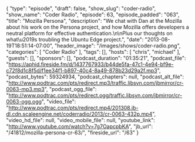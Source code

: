 {
  "type": "episode",
  "draft": false,
  "show_slug": "coder-radio",
  "show_name": "Coder Radio",
  "episode": 63,
  "episode_padded": "063",
  "title": "Mozilla Persona",
  "description": "We chat with Dan at the Mozilla about his work on the Persona project, and how Mozilla offers developers a neutral platform for effective authentication.\n\nPlus our thoughts on what\u2019s troubling the Ubuntu Edge project.",
  "date": "2013-08-19T18:51:14-07:00",
  "header_image": "/images/shows/coder-radio.png",
  "categories": [
    "Coder Radio"
  ],
  "tags": [],
  "hosts": [
    "chris",
    "michael"
  ],
  "guests": [],
  "sponsors": [],
  "podcast_duration": "01:35:21",
  "podcast_file": "https://aphid.fireside.fm/d/1437767933/b44de5fa-47c1-4e94-bf9e-c72f8d1c8f5d/f1ee34f1-b897-40c4-8a49-878b23d29a2f.mp3",
  "podcast_bytes": 59324934,
  "podcast_chapters": null,
  "podcast_alt_file": "http://www.podtrac.com/pts/redirect.mp3/traffic.libsyn.com/jbmirror/cr-0063-mp3.mp3",
  "podcast_ogg_file": "http://www.podtrac.com/pts/redirect.ogg/traffic.libsyn.com/jbmirror/cr-0063-ogg.ogg",
  "video_file": "http://www.podtrac.com/pts/redirect.mp4/201308.jb-dl.cdn.scaleengine.net/coderradio/2013/cr-0063-432p.mp4",
  "video_hd_file": null,
  "video_mobile_file": null,
  "youtube_link": "http://www.youtube.com/watch?v=7g7OapcpbKA",
  "jb_url": "/41812/mozilla-persona-cr-63/",
  "fireside_url": "/63"
}

